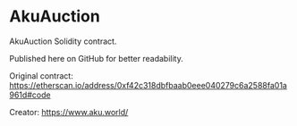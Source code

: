 # AkuAuction

AkuAuction Solidity contract.

Published here on GitHub for better readability.

Original contract: https://etherscan.io/address/0xf42c318dbfbaab0eee040279c6a2588fa01a961d#code

Creator: https://www.aku.world/
